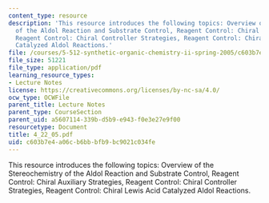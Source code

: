 ```yaml
---
content_type: resource
description: 'This resource introduces the following topics: Overview of the Stereochemistry
  of the Aldol Reaction and Substrate Control, Reagent Control: Chiral Auxiliary Strategies,
  Reagent Control: Chiral Controller Strategies, Reagent Control: Chiral Lewis Acid
  Catalyzed Aldol Reactions.'
file: /courses/5-512-synthetic-organic-chemistry-ii-spring-2005/c603b7e4a06cb6bbbfb9bc9021c034fe_4_22_05.pdf
file_size: 51221
file_type: application/pdf
learning_resource_types:
- Lecture Notes
license: https://creativecommons.org/licenses/by-nc-sa/4.0/
ocw_type: OCWFile
parent_title: Lecture Notes
parent_type: CourseSection
parent_uid: a5607114-339b-d5b9-e943-f0e3e27e9f00
resourcetype: Document
title: 4_22_05.pdf
uid: c603b7e4-a06c-b6bb-bfb9-bc9021c034fe
---
```

This resource introduces the following topics: Overview of the Stereochemistry of the Aldol Reaction and Substrate Control, Reagent Control: Chiral Auxiliary Strategies, Reagent Control: Chiral Controller Strategies, Reagent Control: Chiral Lewis Acid Catalyzed Aldol Reactions.